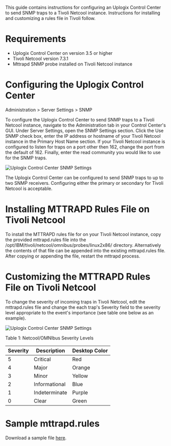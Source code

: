 <!-- 5.4 -->

This guide contains instructions for configuring an Uplogix Control Center to send SNMP traps to a Tivoli Netcool instance. Instructions for installing and customizing a rules file in Tivoli follow.

# Requirements
* Uplogix Control Center on version 3.5 or higher
* Tivoli Netcool version 7.3.1
* Mttrapd SNMP probe installed on Tivoli Netcool instance

# Configuring the Uplogix Control Center

<div class='ucc' />Administration > Server Settings > SNMP</div>

To configure the Uplogix Control Center to send SNMP traps to a Tivoli Netcool instance, navigate to the Administration tab in your Control Center's GUI. Under Server Settings, open the SNMP Settings section. Click the Use SNMP check box, enter the IP address or hostname of your Tivoli Netcool instance in the Primary Host Name section. If your Tivoli Netcool instance is configured to listen for traps on a port other then 162, change the port from the default of 162. Finally, enter the read community you would like to use for the SNMP traps.

![Uplogix Control Center SNMP Settings](http://uplogix.com/support/docs/img/5.4/uplogix_control_center_snmp_settings.jpg)

The Uplogix Control Center can be configured to send SNMP traps to up to two SNMP receivers. Configuring either the primary or secondary for Tivoli Netcool is acceptable.

# Installing MTTRAPD Rules File on Tivoli Netcool

To install the MTTRAPD rules file for on your Tivoli Netcool instance, copy the provided mttrapd.rules file into the /opt/IBM/tivoli/netcool/omnibus/probes/linux2x86/ directory. Alternatively the contents of that file can be appended into the existing mttrapd.rules file. After copying or appending the file, restart the mttrapd process.

# Customizing the MTTRAPD Rules File on Tivoli Netcool

To change the severity of incoming traps in Tivoli Netcool, edit the mttrapd.rules file and change the each trap's Severity field to the severity level appropriate to the event's importance (see table one below as an example).

![Uplogix Control Center SNMP Settings](http://uplogix.com/support/docs/img/5.4/uplogix_control_center_snmp_settings_mib.jpg)

Table 1: Netcool/OMNIbus Severity Levels

| Severity | Description | Desktop Color
|---|---|---|
|5 | Critical | Red
|4 |Major	|Orange
|3 |	Minor|	Yellow
|2	|Informational	|Blue
|1	|Indeterminate	|Purple
|0	|Clear	|Green

# Sample mttrapd.rules

Download a sample file [here](http://uplogix.com/docs/pdf/misc/mttrapd.rules).